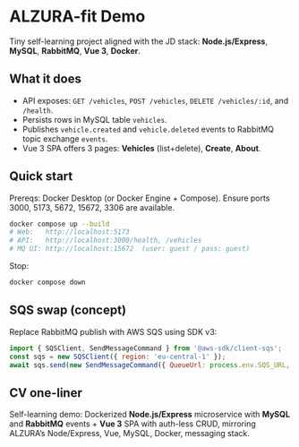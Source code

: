 # ALZURA-fit Demo

Tiny self-learning project aligned with the JD stack: **Node.js/Express**, **MySQL**, **RabbitMQ**, **Vue 3**, **Docker**.

## What it does
- API exposes: `GET /vehicles`, `POST /vehicles`, `DELETE /vehicles/:id`, and `/health`.
- Persists rows in MySQL table `vehicles`.
- Publishes `vehicle.created` and `vehicle.deleted` events to RabbitMQ topic exchange `events`.
- Vue 3 SPA offers 3 pages: **Vehicles** (list+delete), **Create**, **About**.

## Quick start
Prereqs: Docker Desktop (or Docker Engine + Compose). Ensure ports 3000, 5173, 5672, 15672, 3306 are available.

```bash
docker compose up --build
# Web:   http://localhost:5173
# API:   http://localhost:3000/health, /vehicles
# MQ UI: http://localhost:15672  (user: guest / pass: guest)
```

Stop:
```bash
docker compose down
```

## SQS swap (concept)
Replace RabbitMQ publish with AWS SQS using SDK v3:
```js
import { SQSClient, SendMessageCommand } from '@aws-sdk/client-sqs';
const sqs = new SQSClient({ region: 'eu-central-1' });
await sqs.send(new SendMessageCommand({ QueueUrl: process.env.SQS_URL, MessageBody: JSON.stringify(payload) }));
```

## CV one-liner
Self-learning demo: Dockerized **Node.js/Express** microservice with **MySQL** and **RabbitMQ** events + **Vue 3** SPA with auth-less CRUD, mirroring ALZURA’s Node/Express, Vue, MySQL, Docker, messaging stack.
